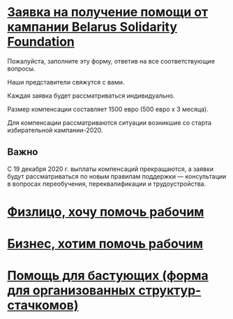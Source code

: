 # [Заявка на получение помощи от кампании Belarus Solidarity Foundation](https://bit.ly/3gZC63X)

Пожалуйста, заполните эту форму, ответив на все соответствующие вопросы. 

Наши представители свяжутся с вами.

Каждая заявка будет рассматриваться индивидуально.

Размер компенсации составляет 1500 евро (500 евро х 3 месяца).

Для компенсации рассматриваются ситуации возникшие со старта избирательной кампании-2020.

## Важно

C 19 декабря 2020 г. выплаты компенсаций прекращаются, а заявки будут рассматриваться по новым правилам поддержки — консультации в вопросах переобучения, переквалификации и трудоустройства.

# [Физлицо, хочу помочь рабочим](https://bit.ly/344ANgH)


# [Бизнес, хотим помочь рабочим](https://bit.ly/3axKg14)


# [Помощь для бастующих (форма для организованных структур-стачкомов)](https://bit.ly/2E4UOsp)
